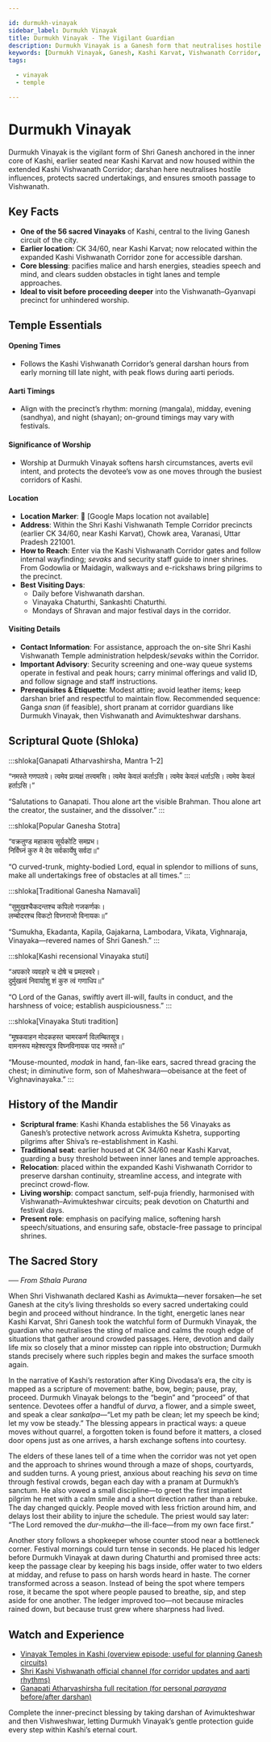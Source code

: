 ```yaml
---

id: durmukh-vinayak
sidebar_label: Durmukh Vinayak
title: Durmukh Vinayak - The Vigilant Guardian
description: Durmukh Vinayak is a Ganesh form that neutralises hostile influences, protects sacred undertakings, and ensures smooth passage to Vishwanath.
keywords: [Durmukh Vinayak, Ganesh, Kashi Karvat, Vishwanath Corridor, protection, obstacles, smooth passage]
tags:

  - vinayak
  - temple

---
```


# Durmukh Vinayak

Durmukh Vinayak is the vigilant form of Shri Ganesh anchored in the inner core of Kashi, earlier seated near Kashi Karvat and now housed within the extended Kashi Vishwanath Corridor; darshan here neutralises hostile influences, protects sacred undertakings, and ensures smooth passage to Vishwanath.

## Key Facts

  * **One of the 56 sacred Vinayaks** of Kashi, central to the living Ganesh circuit of the city.
  * **Earlier location**: CK 34/60, near Kashi Karvat; now relocated within the expanded Kashi Vishwanath Corridor zone for accessible darshan.
  * **Core blessing**: pacifies malice and harsh energies, steadies speech and mind, and clears sudden obstacles in tight lanes and temple approaches.
  * **Ideal to visit before proceeding deeper** into the Vishwanath–Gyanvapi precinct for unhindered worship.

## Temple Essentials

#### Opening Times

  * Follows the Kashi Vishwanath Corridor’s general darshan hours from early morning till late night, with peak flows during aarti periods.

#### Aarti Timings

  * Align with the precinct’s rhythm: morning (mangala), midday, evening (sandhya), and night (shayan); on-ground timings may vary with festivals.

#### Significance of Worship

  * Worship at Durmukh Vinayak softens harsh circumstances, averts evil intent, and protects the devotee’s vow as one moves through the busiest corridors of Kashi.

#### Location

  * **Location Marker**: 📍 [Google Maps location not available]
  * **Address**: Within the Shri Kashi Vishwanath Temple Corridor precincts (earlier CK 34/60, near Kashi Karvat), Chowk area, Varanasi, Uttar Pradesh 221001.
  * **How to Reach**: Enter via the Kashi Vishwanath Corridor gates and follow internal wayfinding; *sevaks* and security staff guide to inner shrines. From Godowlia or Maidagin, walkways and e-rickshaws bring pilgrims to the precinct.
  * **Best Visiting Days**:
      * Daily before Vishwanath darshan.
      * Vinayaka Chaturthi, Sankashti Chaturthi.
      * Mondays of Shravan and major festival days in the corridor.

#### Visiting Details

  * **Contact Information**: For assistance, approach the on-site Shri Kashi Vishwanath Temple administration helpdesk/*sevaks* within the Corridor.
  * **Important Advisory**: Security screening and one-way queue systems operate in festival and peak hours; carry minimal offerings and valid ID, and follow signage and staff instructions.
  * **Prerequisites & Etiquette**: Modest attire; avoid leather items; keep darshan brief and respectful to maintain flow. Recommended sequence: Ganga *snan* (if feasible), short pranam at corridor guardians like Durmukh Vinayak, then Vishwanath and Avimukteshwar darshans.

## Scriptural Quote (Shloka)

:::shloka[Ganapati Atharvashirsha, Mantra 1–2]

“नमस्ते गणपतये। त्वमेव प्रत्यक्षं तत्त्वमसि। त्वमेव केवलं कर्ताऽसि। त्वमेव केवलं धर्ताऽसि। त्वमेव केवलं हर्ताऽसि।”

“Salutations to Ganapati. Thou alone art the visible Brahman. Thou alone art the creator, the sustainer, and the dissolver.”
:::

:::shloka[Popular Ganesha Stotra]

“वक्रतुण्ड महाकाय सूर्यकोटि समप्रभ। <br/>
निर्विघ्नं कुरु मे देव सर्वकार्येषु सर्वदा॥”

“O curved-trunk, mighty-bodied Lord, equal in splendor to millions of suns, make all undertakings free of obstacles at all times.”
:::

:::shloka[Traditional Ganesha Namavali]

“सुमुखश्चैकदन्तश्च कपिलो गजकर्णकः। <br/>
लम्बोदरश्च विकटो विघ्नराजो विनायकः॥”

“Sumukha, Ekadanta, Kapila, Gajakarna, Lambodara, Vikata, Vighnaraja, Vinayaka—revered names of Shri Ganesh.”
:::

:::shloka[Kashi recensional Vinayaka stuti]

“अपकारे व्यवहारे च दोषे च प्रमदस्वरे। <br/>
दुर्मुखत्वं निवार्याशु शं कुरु त्वं गणाधिप॥”

“O Lord of the Ganas, swiftly avert ill-will, faults in conduct, and the harshness of voice; establish auspiciousness.”
:::

:::shloka[Vinayaka Stuti tradition]

“मूषकवाहन मोदकहस्त चामरकर्ण विलम्बितसूत्र। <br/>
वामनरूप महेश्वरपुत्र विघ्नविनायक पाद नमस्ते॥”

“Mouse-mounted, *modak* in hand, fan-like ears, sacred thread gracing the chest; in diminutive form, son of Maheshwara—obeisance at the feet of Vighnavinayaka.”
:::

## History of the Mandir

  * **Scriptural frame**: Kashi Khanda establishes the 56 Vinayaks as Ganesh’s protective network across Avimukta Kshetra, supporting pilgrims after Shiva’s re-establishment in Kashi.
  * **Traditional seat**: earlier housed at CK 34/60 near Kashi Karvat, guarding a busy threshold between inner lanes and temple approaches.
  * **Relocation**: placed within the expanded Kashi Vishwanath Corridor to preserve darshan continuity, streamline access, and integrate with precinct crowd-flow.
  * **Living worship**: compact sanctum, self-puja friendly, harmonised with Vishwanath–Avimukteshwar circuits; peak devotion on Chaturthi and festival days.
  * **Present role**: emphasis on pacifying malice, softening harsh speech/situations, and ensuring safe, obstacle-free passage to principal shrines.

## The Sacred Story

*── From Sthala Purana*

When Shri Vishwanath declared Kashi as Avimukta—never forsaken—he set Ganesh at the city’s living thresholds so every sacred undertaking could begin and proceed without hindrance. In the tight, energetic lanes near Kashi Karvat, Shri Ganesh took the watchful form of Durmukh Vinayak, the guardian who neutralises the sting of malice and calms the rough edge of situations that gather around crowded passages. Here, devotion and daily life mix so closely that a minor misstep can ripple into obstruction; Durmukh stands precisely where such ripples begin and makes the surface smooth again.

In the narrative of Kashi’s restoration after King Divodasa’s era, the city is mapped as a scripture of movement: bathe, bow, begin; pause, pray, proceed. Durmukh Vinayak belongs to the “begin” and “proceed” of that sentence. Devotees offer a handful of *durva*, a flower, and a simple sweet, and speak a clear *sankalpa*—“Let my path be clean; let my speech be kind; let my vow be steady.” The blessing appears in practical ways: a queue moves without quarrel, a forgotten token is found before it matters, a closed door opens just as one arrives, a harsh exchange softens into courtesy.

The elders of these lanes tell of a time when the corridor was not yet open and the approach to shrines wound through a maze of shops, courtyards, and sudden turns. A young priest, anxious about reaching his *seva* on time through festival crowds, began each day with a pranam at Durmukh’s sanctum. He also vowed a small discipline—to greet the first impatient pilgrim he met with a calm smile and a short direction rather than a rebuke. The day changed quickly. People moved with less friction around him, and delays lost their ability to injure the schedule. The priest would say later: “The Lord removed the *dur-mukha*—the ill-face—from my own face first.”

Another story follows a shopkeeper whose counter stood near a bottleneck corner. Festival mornings could turn tense in seconds. He placed his ledger before Durmukh Vinayak at dawn during Chaturthi and promised three acts: keep the passage clear by keeping his bags inside, offer water to two elders at midday, and refuse to pass on harsh words heard in haste. The corner transformed across a season. Instead of being the spot where tempers rose, it became the spot where people paused to breathe, sip, and step aside for one another. The ledger improved too—not because miracles rained down, but because trust grew where sharpness had lived.

## Watch and Experience

  * [Vinayak Temples in Kashi (overview episode; useful for planning Ganesh circuits)](https://www.youtube.com/watch?v=uzrtWjx_v9Q)
  * [Shri Kashi Vishwanath official channel (for corridor updates and aarti rhythms)](https://www.youtube.com/watch?v=7Xa2xOJXMik)
  * [Ganapati Atharvashirsha full recitation (for personal *parayana* before/after darshan)](https://www.youtube.com/watch?v=M15f5fI6l8A)

Complete the inner-precinct blessing by taking darshan of Avimukteshwar and then Vishweshwar, letting Durmukh Vinayak’s gentle protection guide every step within Kashi’s eternal court.
